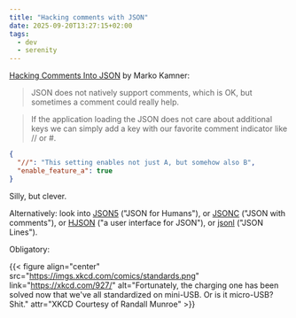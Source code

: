 ```yaml
---
title: "Hacking comments with JSON"
date: 2025-09-20T13:27:15+02:00
tags:
  - dev
  - serenity
---
```


[Hacking Comments Into JSON](https://blog.marco.ninja/notes/technology/json/hacking-comments-into-json/) by Marko Kamner:

> JSON does not natively support comments, which is OK, but sometimes a comment
> could really help.

> If the application loading the JSON does not care about additional keys we can
> simply add a key with our favorite comment indicator like // or #.

```json
{
  "//": "This setting enables not just A, but somehow also B",
  "enable_feature_a": true
}
```

Silly, but clever.

Alternatively: look into [JSON5](https://json5.org/) ("JSON for Humans"), or
[JSONC](https://jsonc.org/) ("JSON with comments"), or
[HJSON](https://hjson.github.io/) ("a user interface for JSON"), or
[jsonl](https://jsonlines.org/) ("JSON Lines").

Obligatory:

{{< figure align="center" src="https://imgs.xkcd.com/comics/standards.png" link="https://xkcd.com/927/" alt="Fortunately, the charging one has been solved now that we've all standardized on mini-USB. Or is it micro-USB? Shit." attr="XKCD Courtesy of Randall Munroe" >}}
